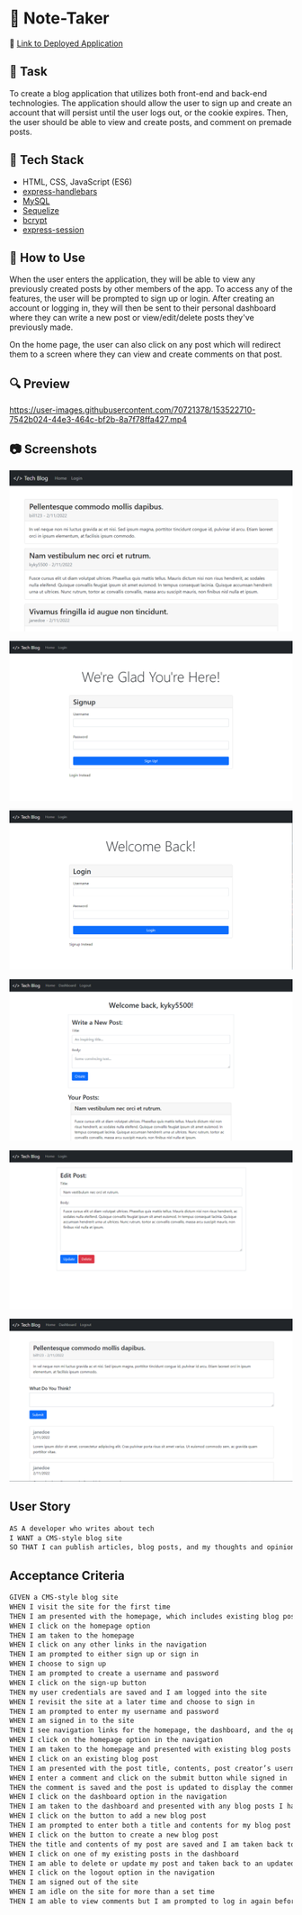 # 📝 Note-Taker

📌 [Link to Deployed Application](https://awidener-tech-blog.herokuapp.com/)

## 🔨 Task
To create a blog application that utilizes both front-end and back-end technologies. The application should allow the user to sign up and create an account that will persist until the user logs out, or the cookie expires. Then, the user should be able to view and create posts, and comment on premade posts.

## 🧩 Tech Stack
- HTML, CSS, JavaScript (ES6)
- [express-handlebars](https://www.npmjs.com/package/express-handlebars)
- [MySQL](https://www.npmjs.com/package/mysql2)
- [Sequelize](https://www.npmjs.com/package/sequelize)
- [bcrypt](https://www.npmjs.com/package/bcrypt)
- [express-session](https://www.npmjs.com/package/express-session)

## 📎 How to Use
When the user enters the application, they will be able to view any previously created posts by other members of the app. To access any of the features, the user will be prompted to sign up or login. After creating an account or logging in, they will then be sent to their personal dashboard where they can write a new post or view/edit/delete posts they've previously made.

On the home page, the user can also click on any post which will redirect them to a screen where they can view and create comments on that post.

## 🔍 Preview

https://user-images.githubusercontent.com/70721378/153522710-7542b024-44e3-464c-bf2b-8a7f78ffa427.mp4

## 📷 Screenshots
![Home page](images/usage-1.png)

![Sign up page](images/usage-2.png)

![Login page](images/usage-3.png)

![Dashboard](images/usage-4.png)

![Edit a Post](images/usage-5.png)

![Comments](images/usage-6.png)

## User Story

```md
AS A developer who writes about tech
I WANT a CMS-style blog site
SO THAT I can publish articles, blog posts, and my thoughts and opinions
```

## Acceptance Criteria

```md
GIVEN a CMS-style blog site
WHEN I visit the site for the first time
THEN I am presented with the homepage, which includes existing blog posts if any have been posted; navigation links for the homepage and the dashboard; and the option to log in
WHEN I click on the homepage option
THEN I am taken to the homepage
WHEN I click on any other links in the navigation
THEN I am prompted to either sign up or sign in
WHEN I choose to sign up
THEN I am prompted to create a username and password
WHEN I click on the sign-up button
THEN my user credentials are saved and I am logged into the site
WHEN I revisit the site at a later time and choose to sign in
THEN I am prompted to enter my username and password
WHEN I am signed in to the site
THEN I see navigation links for the homepage, the dashboard, and the option to log out
WHEN I click on the homepage option in the navigation
THEN I am taken to the homepage and presented with existing blog posts that include the post title and the date created
WHEN I click on an existing blog post
THEN I am presented with the post title, contents, post creator’s username, and date created for that post and have the option to leave a comment
WHEN I enter a comment and click on the submit button while signed in
THEN the comment is saved and the post is updated to display the comment, the comment creator’s username, and the date created
WHEN I click on the dashboard option in the navigation
THEN I am taken to the dashboard and presented with any blog posts I have already created and the option to add a new blog post
WHEN I click on the button to add a new blog post
THEN I am prompted to enter both a title and contents for my blog post
WHEN I click on the button to create a new blog post
THEN the title and contents of my post are saved and I am taken back to an updated dashboard with my new blog post
WHEN I click on one of my existing posts in the dashboard
THEN I am able to delete or update my post and taken back to an updated dashboard
WHEN I click on the logout option in the navigation
THEN I am signed out of the site
WHEN I am idle on the site for more than a set time
THEN I am able to view comments but I am prompted to log in again before I can add, update, or delete comments
```
